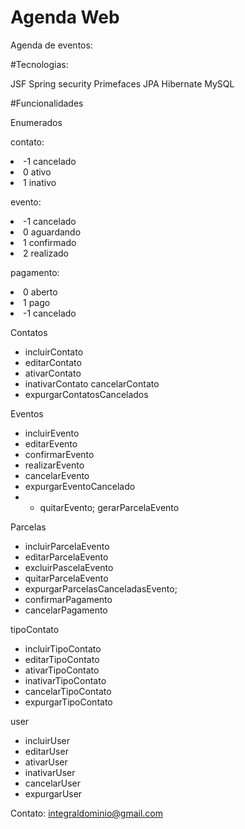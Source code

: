 # Agenda Web
Agenda de eventos:

#Tecnologias:

JSF
Spring security
Primefaces
JPA
Hibernate
MySQL


#Funcionalidades

Enumerados

contato: 
<li>-1 cancelado</li>
<li>0 ativo </li>
<li>1 inativo </li>

evento: 
<li>-1 cancelado</li> 
<li>0 aguardando </li>
<li>1 confirmado </li>
<li>2 realizado </li>

pagamento: 
<li>0 aberto </li>
<li>1 pago </li>
<li>-1 cancelado</li>

Contatos

* incluirContato
* editarContato
* ativarContato
* inativarContato
cancelarContato
* expurgarContatosCancelados

Eventos

* incluirEvento
* editarEvento
* confirmarEvento
* realizarEvento
* cancelarEvento
* expurgarEventoCancelado
* * quitarEvento;
gerarParcelaEvento

Parcelas

* incluirParcelaEvento
* editarParcelaEvento
* excluirPascelaEvento
* quitarParcelaEvento
* expurgarParcelasCanceladasEvento;
* confirmarPagamento
* cancelarPagamento

tipoContato

* incluirTipoContato
* editarTipoContato
* ativarTipoContato
* inativarTipoContato
* cancelarTipoContato
* expurgarTipoContato

user

* incluirUser
* editarUser
* ativarUser
* inativarUser
* cancelarUser
* expurgarUser


Contato: integraldominio@gmail.com
